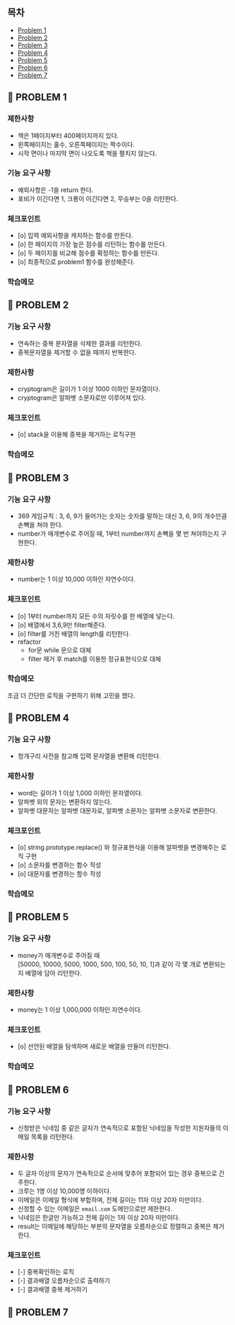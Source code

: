 ## 목차

- [Problem 1](#problem-1)
- [Problem 2](#problem-2)
- [Problem 3](#problem-3)
- [Problem 4](#problem-4)
- [Problem 5](#problem-5)
- [Problem 6](#problem-6)
- [Problem 7](#problem-7)

## 🔖 PROBLEM 1

### 제한사항

- 책은 1페이지부터 400페이지까지 있다.
- 왼쪽페이지는 홀수, 오른쪽페이지는 짝수이다.
- 시작 면이나 마지막 면이 나오도록 책을 펼치지 않는다.

### 기능 요구 사항

- 예외사항은 -1을 return 한다.
- 포비가 이긴다면 1, 크롱이 이긴다면 2, 무승부는 0을 리턴한다.

### 체크포인트

- [o] 입력 예외사항을 캐치하는 함수를 만든다.
- [o] 한 페이지의 가장 높은 점수를 리턴하는 함수를 만든다.
- [o] 두 페이지를 비교해 점수를 확정하는 함수를 만든다.
- [o] 최종적으로 problem1 함수를 완성해준다.

### 학습메모

## 🔖 PROBLEM 2

### 기능 요구 사항

- 연속하는 중복 문자열을 삭제한 결과를 리턴한다.
- 중복문자열을 제거할 수 없을 때까지 반복한다.

### 제한사항

- cryptogram은 길이가 1 이상 1000 이하인 문자열이다.
- cryptogram은 알파벳 소문자로만 이루어져 있다.

### 체크포인트

- [o] stack을 이용해 중복을 제거하는 로직구현

### 학습메모

## 🔖 PROBLEM 3

### 기능 요구 사항

- 369 게임규칙 : 3, 6, 9가 들어가는 숫자는 숫자를 말하는 대신 3, 6, 9의 개수만큼 손뼉을 쳐야 한다.
- number가 매개변수로 주어질 때, 1부터 number까지 손뼉을 몇 번 쳐야하는지 구현한다.

### 제한사항

- number는 1 이상 10,000 이하인 자연수이다.

### 체크포인트

- [o] 1부터 number까지 모든 수의 자릿수를 한 배열에 넣는다.
- [o] 배열에서 3,6,9만 filter해준다.
- [o] filter를 거친 배열의 length를 리턴한다.
- refactor
  - for문 while 문으로 대체
  - filter 제거 후 match를 이용한 정규표현식으로 대체

### 학습메모

조금 더 간단한 로직을 구현하기 위해 고민을 했다.

## 🔖 PROBLEM 4

### 기능 요구 사항

- 청개구리 사전을 참고해 입력 문자열을 변환해 리턴한다.

### 제한사항

- word는 길이가 1 이상 1,000 이하인 문자열이다.
- 알파벳 외의 문자는 변환하지 않는다.
- 알파벳 대문자는 알파벳 대문자로, 알파벳 소문자는 알파벳 소문자로 변환한다.

### 체크포인트

- [o] string.prototype.replace() 와 정규표현식을 이용해 알파벳을 변경해주는 로직 구현
- [o] 소문자를 변경하는 함수 작성
- [o] 대문자를 변경하는 함수 작성

### 학습메모

## 🔖 PROBLEM 5

### 기능 요구 사항

- money가 매개변수로 주어질 때 <br/>
  [50000, 10000, 5000, 1000, 500, 100, 50, 10, 1]과 같이 각 몇 개로 변환되는지 배열에 담아 리턴한다.

### 제한사항

- money는 1 이상 1,000,000 이하인 자연수이다.

### 체크포인트

- [o] 선언된 배열을 탐색하며 새로운 배열을 만들어 리턴한다.

### 학습메모

## 🔖 PROBLEM 6

### 기능 요구 사항

- 신청받은 닉네임 중 같은 글자가 연속적으로 포함된 닉네임을 작성한 지원자들의 이메일 목록을 리턴한다.

### 제한사항

- 두 글자 이상의 문자가 연속적으로 순서에 맞추어 포함되어 있는 경우 중복으로 간주한다.
- 크루는 1명 이상 10,000명 이하이다.
- 이메일은 이메일 형식에 부합하며, 전체 길이는 11자 이상 20자 미만이다.
- 신청할 수 있는 이메일은 `email.com` 도메인으로만 제한한다.
- 닉네임은 한글만 가능하고 전체 길이는 1자 이상 20자 미만이다.
- result는 이메일에 해당하는 부분의 문자열을 오름차순으로 정렬하고 중복은 제거한다.

### 체크포인트

- [-] 중복확인하는 로직
- [-] 결과배열 오름차순으로 출력하기
- [-] 결과배열 중복 제거하기

## 🔖 PROBLEM 7

